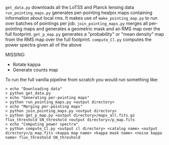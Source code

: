 `get_data.py` downloads all the LoTSS and Planck lensing data
`run_pointing_maps.py` generates per-pointing healpix maps containing information about local rms. It makes use of `make_pointing_map.py` to run over batches of pointings per job.
`join_pointing_maps.py` merges all per-pointing maps and generates a geometric mask and an RMS map over the full footprint.
`get_p_map.py` generates a "probability" or "mean density" map from the RMS map over the full footprint.
`compute_Cl.py` computes the power spectra given all of the above

MISSING:
- Rotate kappa
- Generate counts map


To run the full vanilla pipeline from scratch you would run something like:
```
> echo "Downloading data"
> python get_data.py
> echo "Generating per-pointing maps"
> python run_pointing_maps.py <output directory>
> echo "Merging per-pointing maps"
> python join_pointing_maps.py <output directory>
> python get_p_map.py <output directory>/maps_all.fits.gz flux_threshold SN_threshold <output directory>/p_map.fits
> echo "Computing power spectra"
> python compute_Cl.py <output cl directory> <catalog name> <output directory>/p_map.fits <kappa map name> <kappa mask name> <noise kappa name> flux_threshold SN_threshold
```
